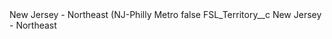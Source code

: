 <?xml version="1.0" encoding="UTF-8"?>
<CustomMetadata xmlns="http://soap.sforce.com/2006/04/metadata" xmlns:xsi="http://www.w3.org/2001/XMLSchema-instance" xmlns:xsd="http://www.w3.org/2001/XMLSchema">
    <label>New Jersey - Northeast (NJ-Philly Metro</label>
    <protected>false</protected>
    <values>
        <field>FSL_Territory__c</field>
        <value xsi:type="xsd:string">New Jersey - Northeast</value>
    </values>
</CustomMetadata>
